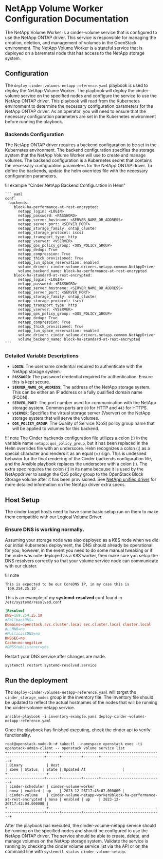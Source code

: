 # NetApp Volume Worker Configuration Documentation

The NetApp Volume Worker is a cinder-volume service that is configured to use the NetApp ONTAP driver. This service is responsible for managing the creation, deletion, and management of volumes in the OpenStack environment. The NetApp Volume Worker is a stateful service that is deployed on a baremetal node that has access to the NetApp storage system.

## Configuration

The `deploy-cinder-volumes-netapp-reference.yaml` playbook is used to deploy the NetApp Volume Worker. The playbook will deploy the cinder-volume service on the specified nodes and configure the service to use the NetApp ONTAP driver. This playbook will read from the Kubernetes environment to determine the necessary configuration parameters for the NetApp ONTAP driver. As an operator, you will need to ensure that the necessary configuration parameters are set in the Kubernetes environment before running the playbook.

### Backends Configuration

The NetApp ONTAP driver requires a backend configuration to be set in the Kubernetes environment. The backend configuration specifies the storage system that the NetApp Volume Worker will use to create and manage volumes. The backend configuration is a Kubernetes secret that contains the necessary configuration parameters for the NetApp ONTAP driver. To define the backends, update the helm overrides file with the necessary configuration parameters.

!!! example "Cinder NetApp Backend Configuration in Helm"

    ``` yaml
    conf:
      backends:
        block-ha-performance-at-rest-encrypted:
          netapp_login: <LOGIN>
          netapp_password: <PASSWORD>
          netapp_server_hostname: <SERVER_NAME_OR_ADDRESS>
          netapp_server_port: <SERVER_PORT>
          netapp_storage_family: ontap_cluster
          netapp_storage_protocol: iscsi
          netapp_transport_type: http
          netapp_vserver: <VSERVER>
          netapp_qos_policy_group: <QOS_POLICY_GROUP>
          netapp_dedup: True
          netapp_compression: True
          netapp_thick_provisioned: True
          netapp_lun_space_reservation: enabled
          volume_driver: cinder.volume.drivers.netapp.common.NetAppDriver
          volume_backend_name: block-ha-performance-at-rest-encrypted
        block-ha-standard-at-rest-encrypted:
          netapp_login: <LOGIN>
          netapp_password: <PASSWORD>
          netapp_server_hostname: <SERVER_NAME_OR_ADDRESS>
          netapp_server_port: <SERVER_PORT>
          netapp_storage_family: ontap_cluster
          netapp_storage_protocol: iscsi
          netapp_transport_type: http
          netapp_vserver: <VSERVER>
          netapp_qos_policy_group: <QOS_POLICY_GROUP>
          netapp_dedup: True
          netapp_compression: True
          netapp_thick_provisioned: True
          netapp_lun_space_reservation: enabled
          volume_driver: cinder.volume.drivers.netapp.common.NetAppDriver
          volume_backend_name: block-ha-standard-at-rest-encrypted
    ```

### Detailed Variable Descriptions

- **`LOGIN`**: The username credential required to authenticate with the NetApp storage system.
- **`PASSWORD`**: The password credential required for authentication. Ensure this is kept secure.
- **`SERVER_NAME_OR_ADDRESS`**: The address of the NetApp storage system. This can be either an IP address or a fully qualified domain name (FQDN).
- **`SERVER_PORT`**: The port number used for communication with the NetApp storage system. Common ports are `80` for HTTP and `443` for HTTPS.
- **`VSERVER`**: Specifies the virtual storage server (Vserver) on the NetApp storage system that will serve the volumes.
- **`QOS_POLICY_GROUP`**: The Quality of Service (QoS) policy group name that will be applied to volumes for this backend.

!!! note
    The Cinder backends configuration file utilizes a colon (:) in the variable name `netapp:qos_policy_group`, but it has been replaced in the Helm overrides file with an underscore. Helm recognizes a colon (:) as a special character and renders it as an equal (=) sign. This is undesired behavior for the final rendering of the Cinder backends configuration file, and the Ansible playbook replaces the underscore with a colon (:). The extra spec requires the colon (:) in its name because it is used by the NetAppdriver to assign the QoS policy group to the OpenStack Block Storage volume after it has been provisioned. See [NetApp unified driver](https://docs.openstack.org/cinder/latest/configuration/block-storage/drivers/netapp-volume-driver.html) for more detailed information on the NetApp driver extra specs.

## Host Setup

The cinder target hosts need to have some basic setup run on them to make them compatible with our Logical Volume Driver.

### Ensure DNS is working normally.

Assuming your storage node was also deployed as a K8S node when we did our initial Kubernetes deployment, the DNS should already be
operational for you; however, in the event you need to do some manual tweaking or if the node was note deployed as a K8S worker, then
make sure you setup the DNS resolvers correctly so that your volume service node can communicate with our cluster.

!!! note

    This is expected to be our CoreDNS IP, in my case this is `169.254.25.10`.

This is an example of my **systemd-resolved** conf found in `/etc/systemd/resolved.conf`
``` conf
[Resolve]
DNS=169.254.25.10
#FallbackDNS=
Domains=openstack.svc.cluster.local svc.cluster.local cluster.local
#LLMNR=no
#MulticastDNS=no
DNSSEC=no
Cache=no-negative
#DNSStubListener=yes
```

Restart your DNS service after changes are made.

``` shell
systemctl restart systemd-resolved.service
```

## Run the deployment

The `deploy-cinder-volumes-netapp-reference.yaml` will target the `cinder_storage_nodes` group in the inventory file. The inventory file should be updated to reflect the actual hostnames of the nodes that will be running the cinder-volume-netapp service.

``` shell
ansible-playbook -i inventory-example.yaml deploy-cinder-volumes-netapp-reference.yaml
```

Once the playbook has finished executing, check the cinder api to verify functionality.

``` shell
root@openstack-node-0:~# kubectl --namespace openstack exec -ti openstack-admin-client -- openstack volume service list
+------------------+--------------------------------------------------------------------+------+---------+-------+----------------------------+
| Binary           | Host                                                               | Zone | Status  | State | Updated At                 |
+------------------+--------------------------------------------------------------------+------+---------+-------+----------------------------+
| cinder-scheduler | cinder-volume-worker                                               | nova | enabled | up    | 2023-12-26T17:43:07.000000 |
| cinder-volume    | cinder-volume-netapp-worker@block-ha-performance-at-rest-encrypted | nova | enabled | up    | 2023-12-26T17:43:04.000000 |
+------------------+--------------------------------------------------------------------+------+---------+-------+----------------------------+
```

After the playbook has executed, the cinder-volume-netapp service should be running on the specified nodes and should be configured to use the NetApp ONTAP driver. The service should be able to create, delete, and manage volumes on the NetApp storage system. Validate the service is running by checking the cinder volume service list via the API or on the command line with `systemctl status cinder-volume-netapp`.
